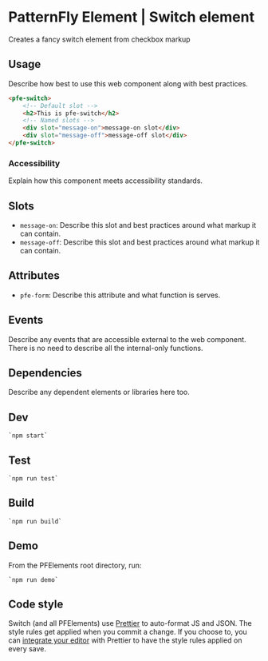 # PatternFly Element | Switch element
Creates a fancy switch element from checkbox markup

## Usage
Describe how best to use this web component along with best practices.

```html
<pfe-switch>
    <!-- Default slot -->
    <h2>This is pfe-switch</h2>
    <!-- Named slots -->
    <div slot="message-on">message-on slot</div>
    <div slot="message-off">message-off slot</div>
</pfe-switch>
```

### Accessibility
Explain how this component meets accessibility standards.

## Slots

- `message-on`: Describe this slot and best practices around what markup it can contain.
- `message-off`: Describe this slot and best practices around what markup it can contain.

## Attributes

- `pfe-form`: Describe this attribute and what function is serves.

## Events
Describe any events that are accessible external to the web component. There is no need to describe all the internal-only functions.

## Dependencies
Describe any dependent elements or libraries here too.

## Dev

    `npm start`

## Test

    `npm run test`

## Build

    `npm run build`

## Demo

From the PFElements root directory, run:

    `npm run demo`

## Code style

Switch (and all PFElements) use [Prettier][prettier] to auto-format JS and JSON. The style rules get applied when you commit a change. If you choose to, you can [integrate your editor][prettier-ed] with Prettier to have the style rules applied on every save.

[prettier]: https://github.com/prettier/prettier/
[prettier-ed]: https://prettier.io/docs/en/editors.html
[web-component-tester]: https://github.com/Polymer/web-component-tester
